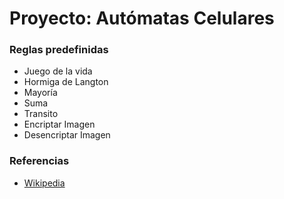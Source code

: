 # Proyecto: Autómatas Celulares



### Reglas predefinidas
- Juego de la vida
- Hormiga de Langton
- Mayoría
- Suma
- Transito
- Encriptar Imagen
- Desencriptar Imagen


### Referencias
- [Wikipedia](https://es.wikipedia.org/wiki/Aut%C3%B3mata_celular)
